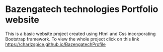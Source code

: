 
# Bazengatech technologies Portfolio website

This is a basic website project created using Html and Css incorporating Bootstrap framework.
To view the whole project click on this link
https://charlzspice.github.io/BazengatechProfile
